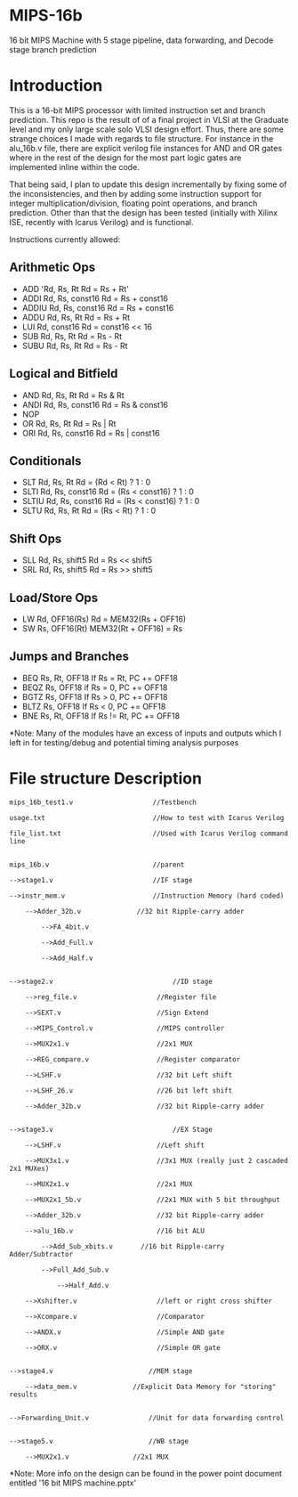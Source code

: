 # MIPS-16b
16 bit MIPS Machine with 5 stage pipeline, data forwarding, and Decode stage branch prediction

# Introduction

This is a 16-bit MIPS processor with limited instruction set and branch prediction. This repo is the result of
of a final project in VLSI at the Graduate level and my only large scale solo VLSI design effort. Thus, there are some strange choices I made with regards to file structure. For instance in the alu_16b.v file, there are explicit verilog file instances for AND and OR gates where in the rest of the design for the most part logic gates are implemented inline within the code. 

That being said, I plan to update this design incrementally by fixing some of the inconsistencies, and then by adding some instruction support for integer multiplication/division, floating point operations, and branch prediction. Other than that the design has been tested (initially with Xilinx ISE, recently with Icarus Verilog) and is functional. 

Instructions currently allowed:

Arithmetic Ops
----------------------------------------------
+ ADD		'Rd, Rs, Rt			Rd = Rs + Rt'
+ ADDI		Rd, Rs, const16		Rd = Rs + const16
+ ADDIU	Rd, Rs, const16		Rd = Rs + const16
+ ADDU		Rd, Rs, Rt			Rd = Rs + Rt
+ LUI		Rd, const16			Rd = const16 << 16
+ SUB		Rd, Rs, Rt			Rd = Rs - Rt
+ SUBU		Rd, Rs, Rt			Rd = Rs - Rt

Logical and Bitfield
---------------------------------------------
+ AND		Rd, Rs, Rt			Rd = Rs & Rt
+ ANDI		Rd, Rs, const16		Rd = Rs & const16
+ NOP
+ OR		Rd, Rs, Rt			Rd = Rs | Rt
+ ORI		Rd, Rs, const16		Rd = Rs | const16

Conditionals
---------------------------------------------
+ SLT		Rd, Rs, Rt			Rd = (Rd < Rt) ? 1 : 0
+ SLTI		Rd, Rs, const16		Rd = (Rs < const16) ? 1 : 0
+ SLTIU		Rd, Rs, const16		Rd = (Rs < const16) ? 1 : 0
+ SLTU		Rd, Rs, Rt			Rd = (Rs < Rt) ? 1 : 0

Shift Ops
---------------------------------------------
+ SLL		Rd, Rs, shift5		Rd = Rs << shift5
+ SRL		Rd, Rs, shift5		Rd = Rs >> shift5

Load/Store Ops
---------------------------------------------
+ LW		Rd, OFF16(Rs)		Rd = MEM32(Rs + OFF16)
+ SW		Rs, OFF16(Rt)		MEM32(Rt + OFF16) = Rs

Jumps and Branches
---------------------------------------------
+ BEQ		Rs, Rt, OFF18		If Rs = Rt, PC += OFF18
+ BEQZ		Rs, OFF18			if Rs = 0, PC += OFF18
+ BGTZ		Rs, OFF18			If Rs > 0, PC += OFF18
+ BLTZ		Rs, OFF18			If Rs < 0, PC += OFF18
+ BNE		Rs, Rt, OFF18		If Rs != Rt, PC += OFF18


*Note: Many of the modules have an excess of inputs and outputs which I left in for testing/debug and potential timing analysis purposes

# File structure                    Description
	
	mips_16b_test1.v                    //Testbench

	usage.txt                           //How to test with Icarus Verilog

	file_list.txt                       //Used with Icarus Verilog command line


	mips_16b.v                          //parent

	-->stage1.v                         //IF stage

	-->instr_mem.v                      //Instruction Memory (hard coded)
   
		-->Adder_32b.v              //32 bit Ripple-carry adder
   
			-->FA_4bit.v
      
			-->Add_Full.v
         
			-->Add_Half.v
            
            
	-->stage2.v                              //ID stage

		-->reg_file.v                    //Register file
   
		-->SEXT.v                        //Sign Extend
   
		-->MIPS_Control.v                //MIPS controller
   
		-->MUX2x1.v                      //2x1 MUX
   
		-->REG_compare.v                 //Register comparator
   
		-->LSHF.v                        //32 bit Left shift
   
		-->LSHF_26.v                     //26 bit left shift 
   
		-->Adder_32b.v                   //32 bit Ripple-carry adder
   

	-->stage3.v                              //EX Stage

		-->LSHF.v                        //Left shift
	
		-->MUX3x1.v                      //3x1 MUX (really just 2 cascaded 2x1 MUXes)

		-->MUX2x1.v                      //2x1 MUX
	
		-->MUX2x1_5b.v                   //2x1 MUX with 5 bit throughput
	
		-->Adder_32b.v                   //32 bit Ripple-carry adder
   
		-->alu_16b.v                     //16 bit ALU
   
			-->Add_Sub_xbits.v       //16 bit Ripple-carry Adder/Subtractor
	 
			-->Full_Add_Sub.v
	 
				-->Half_Add.v
	    
		-->Xshifter.v                    //left or right cross shifter
   
		-->Xcompare.v                    //Comparator
   
		-->ANDX.v                        //Simple AND gate
   
		-->ORX.v                         //Simple OR gate
   
   
	-->stage4.v                        //MEM stage

		-->data_mem.v              //Explicit Data Memory for "storing" results
   
   
	-->Forwarding_Unit.v               //Unit for data forwarding control


	-->stage5.v                        //WB stage

		-->MUX2x1.v                //2x1 MUX
   

*Note: More info on the design can be found in the power point document entitled '16 bit MIPS machine.pptx'
